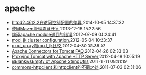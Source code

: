 # apache
* [httpd2.4和2.2在访问控制配置的差异](/2014/2014-10-05-diff-of-http24-and-22),2014-10-05 14:37:32
* [使用Maven管理项目开发](/2013/2013-12-16-using-maven-to-manage-project),2013-12-16 15:22:56
* [编译apache module遇到的错误](/2012/2012-07-09-compile-err-of-apache-module),2012-07-09 04:24:41
* [mod_jk cluster configuration](/2012/2012-05-04-mod_jk-cluster-configuration),2012-05-04 10:23:37
* [mod_proxy和mod_jk比较](/2012/2012-04-30-mod_proxy-and-cmod_jk),2012-04-30 05:39:02
* [Apache Connectors for Tomcat FAQ](/2012/2012-04-26-apache-connectors-for-tomcat),2012-04-26 02:33:03
* [Proxying Tomcat with Apache HTTP Server](/2012/2012-04-18-proxying-tomcat-with-apache-http-server),2012-04-18 10:05:19
* [isBlank&isEmpty of Apache StringUtils](/2011/2011-11-11-isblankisempty-of-apache-stringutils),2011-11-11 08:41:19
* [commons-httpclient 和 httpclient的不同之处](/2011/2011-07-03-commons-httpclient-and-httpclient),2011-07-03 02:51:06
